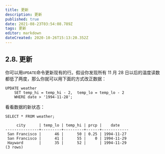 ```yaml
---
title: 更新
description: 更新
published: true
date: 2021-08-23T03:54:08.789Z
tags: 更新
editor: markdown
dateCreated: 2020-10-26T15:13:20.352Z
---
```


## 2.8. 更新



你可以用`UPDATE`命令更新现有的行。假设你发现所有 11 月 28 日以后的温度读数都低了两度，那么你就可以用下面的方式改正数据：

```
UPDATE weather
    SET temp_hi = temp_hi - 2,  temp_lo = temp_lo - 2
    WHERE date > '1994-11-28';
```



看看数据的新状态：

```
SELECT * FROM weather;

     city      | temp_lo | temp_hi | prcp |    date
---------------+---------+---------+------+------------
 San Francisco |      46 |      50 | 0.25 | 1994-11-27
 San Francisco |      41 |      55 |    0 | 1994-11-29
 Hayward       |      35 |      52 |      | 1994-11-29
(3 rows)
```